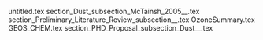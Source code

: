 untitled.tex
section_Dust_subsection_McTainsh_2005__.tex
section_Preliminary_Literature_Review_subsection__.tex
OzoneSummary.tex
GEOS_CHEM.tex
section_PHD_Proposal_subsection_Dust__.tex